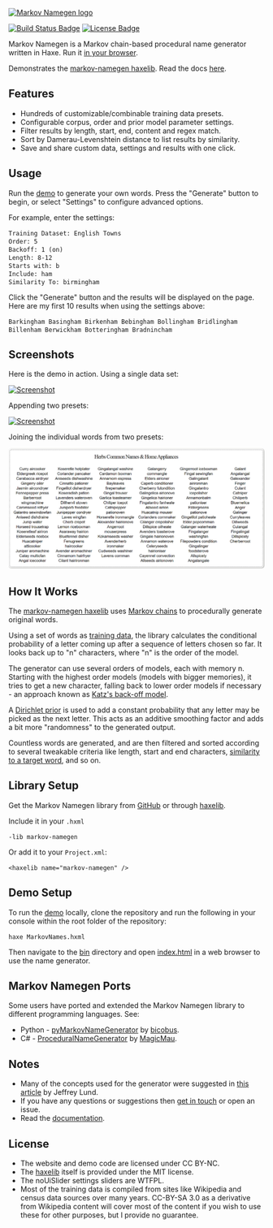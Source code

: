 [![Markov Namegen logo](https://github.com/Tw1ddle/MarkovNameGenerator/blob/master/screenshots/markovnamegen_logo.png?raw=true "Markov Namegen Procedural Random Name Generator Project logo")](https://www.samcodes.co.uk/project/markov-namegen/)

[![Build Status Badge](https://ci.appveyor.com/api/projects/status/github/Tw1ddle/MarkovNameGenerator)](https://ci.appveyor.com/project/Tw1ddle/MarkovNameGenerator)
[![License Badge](https://licensebuttons.net/l/by-nc/4.0/80x15.png)](https://github.com/Tw1ddle/MarkovNameGenerator/blob/master/LICENSE)

Markov Namegen is a Markov chain-based procedural name generator written in Haxe. Run it [in your browser](https://www.samcodes.co.uk/project/markov-namegen/).

Demonstrates the [markov-namegen haxelib](https://lib.haxe.org/p/markov-namegen). Read the docs [here](https://tw1ddle.github.io/MarkovNameGenerator/).

## Features
* Hundreds of customizable/combinable training data presets.
* Configurable corpus, order and prior model parameter settings.
* Filter results by length, start, end, content and regex match.
* Sort by Damerau-Levenshtein distance to list results by similarity.
* Save and share custom data, settings and results with one click.

## Usage

Run the [demo](https://www.samcodes.co.uk/project/markov-namegen/) to generate your own words. Press the "Generate" button to begin, or select "Settings" to configure advanced options.

For example, enter the settings:

```
Training Dataset: English Towns
Order: 5
Backoff: 1 (on)
Length: 8-12
Starts with: b
Include: ham
Similarity To: birmingham
```

Click the "Generate" button and the results will be displayed on the page. Here are my first 10 results when using the settings above:
```
Barkingham Basingham Birkenham Bebingham Bollingham Bridlingham Billenham Berwickham Botteringham Bradnincham
```

## Screenshots
Here is the demo in action. Using a single data set:

[![Screenshot](https://github.com/Tw1ddle/MarkovNameGenerator/blob/master/screenshots/screenshot2.png?raw=true "Markov Namegen Procedural Random Name Generator screenshot 2")](https://www.samcodes.co.uk/project/markov-namegen/)

Appending two presets:

[![Screenshot](https://github.com/Tw1ddle/MarkovNameGenerator/blob/master/screenshots/screenshot4.png?raw=true "Markov Namegen Procedural Random Name Generator screenshot 4")](https://www.samcodes.co.uk/project/markov-namegen/)

Joining the individual words from two presets:

[![Screenshot](https://github.com/Tw1ddle/MarkovNameGenerator/blob/master/screenshots/screenshot5.png?raw=true "Markov Namegen Procedural Random Name Generator screenshot 5")](https://www.samcodes.co.uk/project/markov-namegen/)

## How It Works

The [markov-namegen haxelib](https://lib.haxe.org/p/markov-namegen) uses [Markov chains](https://en.wikipedia.org/wiki/Markov_chain) to procedurally generate original words.

Using a set of words as [training data](https://en.wikipedia.org/wiki/Machine_learning), the library calculates the conditional probability of a letter coming up after a sequence of letters chosen so far. It looks back up to "n" characters, where "n" is the order of the model.

The generator can use several orders of models, each with memory n. Starting with the highest order models (models with bigger memories), it tries to get a new character, falling back to lower order models if necessary - an approach known as [Katz's back-off model](https://en.wikipedia.org/wiki/Katz%27s_back-off_model).

A [Dirichlet prior](https://en.wikipedia.org/wiki/Dirichlet_distribution#Special_cases) is used to add a constant probability that any letter may be picked as the next letter. This acts as an additive smoothing factor and adds a bit more "randomness" to the generated output.

Countless words are generated, and are then filtered and sorted according to several tweakable criteria like length, start and end characters, [similarity to a target word](https://en.wikipedia.org/wiki/Levenshtein_distance), and so on.

## Library Setup

Get the Markov Namegen library from [GitHub](https://github.com/Tw1ddle/MarkovNameGenerator/tree/master/lib) or through [haxelib](https://lib.haxe.org/p/markov-namegen/).

Include it in your ```.hxml```
```
-lib markov-namegen
```

Or add it to your ```Project.xml```:
```
<haxelib name="markov-namegen" />
```

## Demo Setup

To run the [demo](https://www.samcodes.co.uk/project/markov-namegen/) locally, clone the repository and run the following in your console within the root folder of the repository:

```
haxe MarkovNames.hxml
```

Then navigate to the [bin](https://github.com/Tw1ddle/MarkovNameGenerator/tree/master/bin) directory and open [index.html](https://github.com/Tw1ddle/MarkovNameGenerator/blob/master/bin/index.html) in a web browser to use the name generator.

## Markov Namegen Ports

Some users have ported and extended the Markov Namegen library to different programming languages. See:

* Python - [pyMarkovNameGenerator](https://github.com/bicobus/pyMarkovNameGenerator) by [bicobus](https://github.com/bicobus).
* C# - [ProceduralNameGenerator](https://github.com/MagicMau/ProceduralNameGenerator) by [MagicMau](https://github.com/MagicMau). 

## Notes
* Many of the concepts used for the generator were suggested in [this article](http://www.roguebasin.com/index.php?title=Names_from_a_high_order_Markov_Process_and_a_simplified_Katz_back-off_scheme) by Jeffrey Lund.
* If you have any questions or suggestions then [get in touch](https://twitter.com/Sam_Twidale) or open an issue.
* Read the [documentation](https://tw1ddle.github.io/MarkovNameGenerator/).

## License
* The website and demo code are licensed under CC BY-NC.
* The [haxelib](https://lib.haxe.org/p/markov-namegen/) itself is provided under the MIT license.
* The noUiSlider settings sliders are WTFPL.
* Most of the training data is compiled from sites like Wikipedia and census data sources over many years. CC-BY-SA 3.0 as a derivative from Wikipedia content will cover most of the content if you wish to use these for other purposes, but I provide no guarantee.